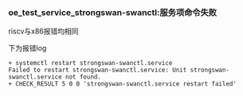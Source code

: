 ### oe_test_service_strongswan-swanctl:服务项命令失败

riscv与x86报错均相同

下为报错log

```
+ systemctl restart strongswan-swanctl.service
Failed to restart strongswan-swanctl.service: Unit strongswan-swanctl.service not found.
+ CHECK_RESULT 5 0 0 'strongswan-swanctl.service restart failed'
```

